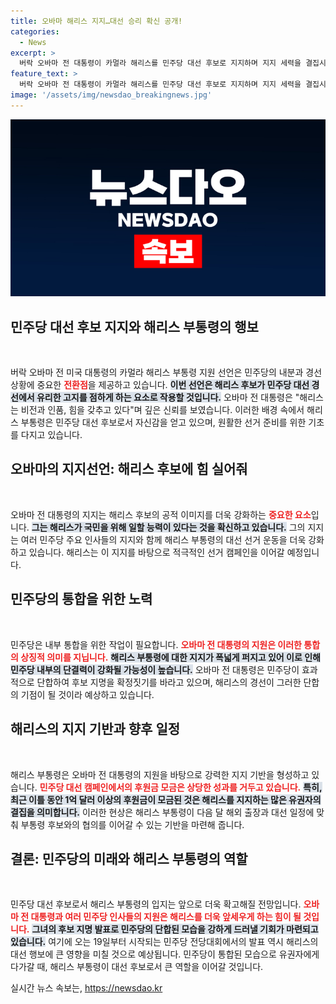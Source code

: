 ```yaml
---
title: 오바마 해리스 지지…대선 승리 확신 공개!
categories:
  - News
excerpt: >
  버락 오바마 전 대통령이 카멀라 해리스를 민주당 대선 후보로 지지하며 지지 세력을 결집시켰다. 오바마 부부는 해리스의 비전과 리더십을 칭찬하며, 역사적인 순간이 될 것이라고 강조했다. 민주당의 대선 모금도 호조를 보이며, 해리스의 공식 후보 추대가 초읽기에 접어들었다.
feature_text: >
  버락 오바마 전 대통령이 카멀라 해리스를 민주당 대선 후보로 지지하며 지지 세력을 결집시켰다. 오바마 부부는 해리스의 비전과 리더십을 칭찬하며, 역사적인 순간이 될 것이라고 강조했다. 민주당의 대선 모금도 호조를 보이며, 해리스의 공식 후보 추대가 초읽기에 접어들었다.
image: '/assets/img/newsdao_breakingnews.jpg'
---
```


<p><img src="/assets/img/newsdao_breakingnews.jpg" alt="koreaapp 속보" /></p>

<h2>민주당 대선 후보 지지와 해리스 부통령의 행보</h2>

<p data-ke-size="size16">&nbsp;</p>

<p>버락 오바마 전 미국 대통령의 카멀라 해리스 부통령 지원 선언은 민주당의 내분과 경선 상황에 중요한 <b><span style="color: #ee2323;">전환점</span></b>을 제공하고 있습니다. <b><span style="background-color: #21538527;">이번 선언은 해리스 후보가 민주당 대선 경선에서 유리한 고지를 점하게 하는 요소로 작용할 것입니다.</span></b> 오바마 전 대통령은 "해리스는 비전과 인품, 힘을 갖추고 있다"며 깊은 신뢰를 보였습니다. 이러한 배경 속에서 해리스 부통령은 민주당 대선 후보로서 자신감을 얻고 있으며, 원활한 선거 준비를 위한 기초를 다지고 있습니다.</p>

<h2>오바마의 지지선언: 해리스 후보에 힘 실어줘</h2>

<p data-ke-size="size16">&nbsp;</p>

<p>오바마 전 대통령의 지지는 해리스 후보의 공적 이미지를 더욱 강화하는 <b><span style="color: #ee2323;">중요한 요소</span></b>입니다. <b><span style="background-color: #21538527;">그는 해리스가 국민을 위해 일할 능력이 있다는 것을 확신하고 있습니다.</span></b> 그의 지지는 여러 민주당 주요 인사들의 지지와 함께 해리스 부통령의 대선 선거 운동을 더욱 강화하고 있습니다. 해리스는 이 지지를 바탕으로 적극적인 선거 캠페인을 이어갈 예정입니다.</p>

<h2>민주당의 통합을 위한 노력</h2>

<p data-ke-size="size16">&nbsp;</p>

<p>민주당은 내부 통합을 위한 작업이 필요합니다. <b><span style="color: #ee2323;">오바마 전 대통령의 지원은 이러한 통합의 상징적 의미를 지닙니다.</span></b> <b><span style="background-color: #21538527;">해리스 부통령에 대한 지지가 폭넓게 퍼지고 있어 이로 인해 민주당 내부의 단결력이 강화될 가능성이 높습니다.</span></b> 오바마 전 대통령은 민주당이 효과적으로 단합하여 후보 지명을 확정짓기를 바라고 있으며, 해리스의 경선이 그러한 단합의 기점이 될 것이라 예상하고 있습니다.</p>

<h2>해리스의 지지 기반과 향후 일정</h2>

<p data-ke-size="size16">&nbsp;</p>

<p>해리스 부통령은 오바마 전 대통령의 지원을 바탕으로 강력한 지지 기반을 형성하고 있습니다. <b><span style="color: #ee2323;">민주당 대선 캠페인에서의 후원금 모금은 상당한 성과를 거두고 있습니다.</span></b> <b><span style="background-color: #21538527;">특히, 최근 이틀 동안 1억 달러 이상의 후원금이 모금된 것은 해리스를 지지하는 많은 유권자의 결집을 의미합니다.</span></b> 이러한 현상은 해리스 부통령이 다음 달 해외 출장과 대선 일정에 맞춰 부통령 후보와의 협의를 이어갈 수 있는 기반을 마련해 줍니다.</p>

<h2>결론: 민주당의 미래와 해리스 부통령의 역할</h2>

<p data-ke-size="size16">&nbsp;</p>

<p>민주당 대선 후보로서 해리스 부통령의 입지는 앞으로 더욱 확고해질 전망입니다. <b><span style="color: #ee2323;">오바마 전 대통령과 여러 민주당 인사들의 지원은 해리스를 더욱 앞세우게 하는 힘이 될 것입니다.</span></b> <b><span style="background-color: #21538527;">그녀의 후보 지명 발표로 민주당의 단합된 모습을 강하게 드러낼 기회가 마련되고 있습니다.</span></b> 여기에 오는 19일부터 시작되는 민주당 전당대회에서의 발표 역시 해리스의 대선 행보에 큰 영향을 미칠 것으로 예상됩니다. 민주당이 통합된 모습으로 유권자에게 다가갈 때, 해리스 부통령이 대선 후보로서 큰 역할을 이어갈 것입니다.</p>
실시간 뉴스 속보는, <a href="https://newsdao.kr" rel="dofollow">https://newsdao.kr</a>


